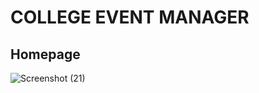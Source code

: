 <h1> COLLEGE EVENT MANAGER </h1>
<h2>Homepage</h2>

![Screenshot (21)](https://github.com/amit0-git/College-Event-Manager/assets/54703731/4c448201-8442-4a3e-a491-db1f0f20d90d)
